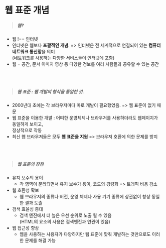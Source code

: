 웹 표준 개념
==========

> ##### 웹?
- 웹 !== 인터넷 
- 인터넷은 웹보다 **포괄적인 개념**. => 인터넷은 전 세계적으로 연결되어 있는 **컴퓨터 네트워크 통신망**을 의미   
(네트워크를 사용하는 다양한 서비스들이 인터넷에 포함)
- 웹 = 공간, 문서 이미지 영상 등 다양한 정보를 여러 사람들과 공유할 수 있는 공간
<br>
<br>

> ##### 웹 표준 : 웹 개발의 형식을 통일한 것.
- 2000년대 초에는 각 브라우저마다 따로 개발이 필요했었음. => 웹 표준이 없기 때문
- 웹 표준을 이용한 개발 : 어떠한 운영체제나 브라우저를 사용하더라도 웹페이지가 동일하게 보이고, <br>정상적으로 작동
- 최신 웹 브라우저들은 모두 **웹 표준을 지원** => 브라우저 호환에 의한 문제를 방지
<br>
<br>

> ##### 웹 표준의 장점
- 유지 보수의 용이
    - 각 영역이 분리되면서 유지 보수가 용이, 코드의 경량화 => 트래픽 비용 감소
- 웹 호환성 확보
    - 웹 브라우저의 종류나 버전, 운영 체제나 사용 기기 종류에 상관없이 항상 동일한 결과 도출
- 검색 효율성 증대
    - 검색 엔진에서 더 높은 우선 순위로 노출 될 수 있음<br>
    (HTML의 요소의 사용은 검색엔진과 연관이 있음)
- 웹 접근성 향상
    - 웹을 사용하는 사용자가 다양하지만 웹 표준에 맞춰 개발하는 것만으로도 이러한 문제를 해결 가능